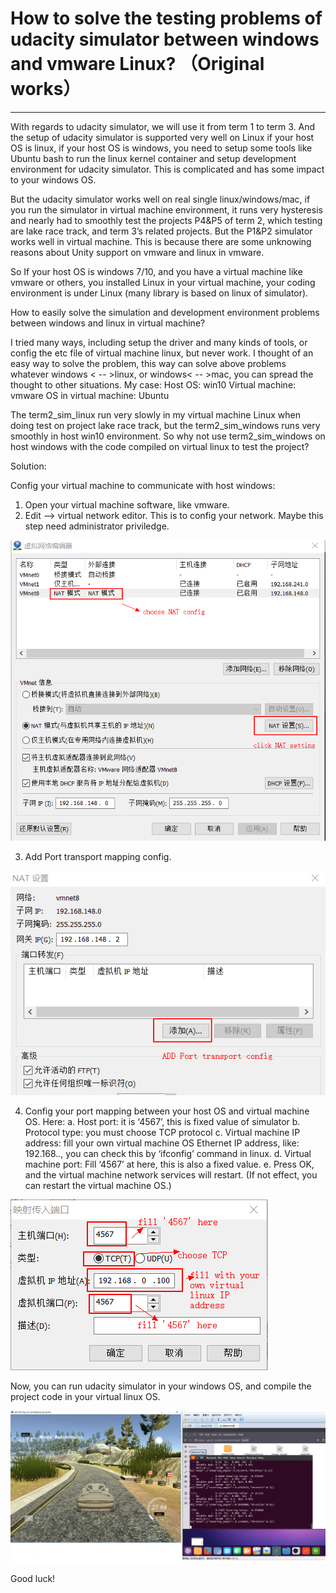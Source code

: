 # How to solve the testing problems of udacity simulator between windows and vmware Linux? （Original works）

[//]: # (Image References)
[image1]: ./1.png
[image2]: ./2.png
[image3]: ./3.png
[image4]: ./4.png

---
With regards to udacity simulator, we will use it from term 1 to term 3. And the setup of udacity simulator is supported very well on Linux if your host OS is linux, if your host OS is windows, you need to setup some tools like Ubuntu bash to run the linux kernel container and setup development environment for udacity simulator. This is complicated and has some impact to your windows OS.

But the udacity simulator works well on real single linux/windows/mac, if you run the simulator in virtual machine environment, it runs very hysteresis and nearly had to smoothly test the projects P4&P5 of term 2, which testing are lake race track, and term 3’s related projects. But the P1&P2 simulator works well in virtual machine. This is because there are some unknowing reasons about Unity support on vmware and linux in vmware.

So If your host OS is windows 7/10, and you have a virtual machine like vmware or others, you installed Linux in your virtual machine, your coding environment is under Linux (many library is based on linux of simulator). 

How to easily solve the simulation and development environment problems between windows and linux in virtual machine?

I tried many ways, including setup the driver and many kinds of tools, or config the etc file of virtual machine linux, but never work. 
I thought of an easy way to solve the problem, this way can solve above problems whatever windows < -- >linux, or windows< -- >mac, you can spread the thought to other situations. My case:
Host OS: win10
Virtual machine: vmware
OS in virtual machine: Ubuntu

The term2_sim_linux run very slowly in my virtual machine Linux when doing test on project lake race track, but the term2_sim_windows runs very smoothly in host win10 environment. So why not use term2_sim_windows on host windows with the code compiled on virtual linux to test the project?

Solution:

Config your virtual machine to communicate with host windows:
1.	Open your virtual machine software, like vmware.
2.	Edit --> virtual network editor.
This is to config your network. Maybe this step need administrator priviledge.

![alt text][image1]


3.	Add Port transport mapping config.

![alt text][image2]
 

4.	Config your port mapping between your host OS and virtual machine OS.
Here:
a.	Host port: it is ‘4567’, this is fixed value of simulator
b.	Protocol type: you must choose TCP protocol
c.	Virtual machine IP address: fill your own virtual machine OS Ethernet IP address, like: 192.168.*.*, you can check this by ‘ifconfig’ command in linux.
d.	Virtual machine port: Fill ‘4567’ at here, this is also a fixed value.
e.	Press OK, and the virtual machine network services will restart. (If not effect, you can restart the virtual machine OS.)
 
![alt text][image3]


Now, you can run udacity simulator in your windows OS, and compile the project code in your virtual linux OS.
 
![alt text][image4]

Good luck!


